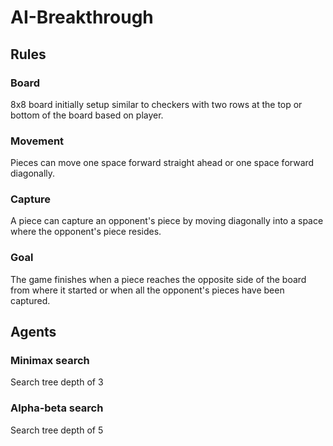 # AI-Breakthrough

## Rules
### Board
8x8 board initially setup similar to checkers with two rows at the top or bottom of the board based on player.

### Movement
Pieces can move one space forward straight ahead or one space forward diagonally.  

### Capture
A piece can capture an opponent's piece by moving diagonally into a space where the opponent's piece resides.

### Goal
The game finishes when a piece reaches the opposite side of the board from where it started or when all the opponent's pieces have been captured.

## Agents
### Minimax search
Search tree depth of 3

### Alpha-beta search
Search tree depth of 5
